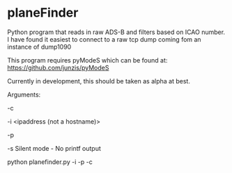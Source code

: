 # planeFinder
Python program that reads in raw ADS-B and filters based on ICAO number. 
I have found it easiest to connect to a raw tcp dump coming fom 
an instance of dump1090

This program requires pyModeS which can be found at:
https://github.com/junzis/pyModeS

Currently in development, this should be taken as alpha at best.  

Arguments: 

-c <config file location>

-i <ipaddress (not a hostname)>

-p <port>

-s		Silent mode - No printf output

python planefinder.py -i <IPAddress> -p <PORT> -c <FILENAME>

